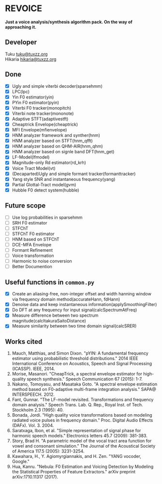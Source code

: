# REVOICE
**Just a voice analysis/synthesis algorithm pack.
On the way of approaching it.**

## Developer
Tuku <tuku@tuxzz.org>  
Hikaria <hikaria@tuxzz.org>

## Done
* [x] Ugly and simple viterbi decoder(sparsehmm)
* [x] LPC(lpc)
* [x] Yin F0 estimator(yin)
* [x] PYin F0 estimator(pyin)
* [x] Viterbi F0 tracker(monopitch)
* [x] Viterbi note tracker(mononote)
* [x] Adaptive STFT(adaptivestft)
* [x] Cheaptrick Envelope(cheaptrick)
* [x] MFI Envelope(mfienvelope)
* [x] HNM analyzer framework and synther(hnm)
* [x] HNM analyzer based on STFT(hnm_qfft)
* [x] HNM analyzer based on QHM-AIR(hnm_qhm)
* [x] HNM analyzer based on signle band DFT(hnm_get)
* [x] LF-Model(lfmodel)
* [x] Magnitude-only Rd estimator(rd_krh)
* [x] Voice Tract Model(vt)
* [x] (Decaparted)Ugly and simple formant tracker(formanttracker)
* [x] Yang style SNR and instantaneous frequency(yang)
* [x] Partial Glottal-Tract model(gvm)
* [x] Hubble F0 detect system(hubble)

## Future scope
* [ ] Use log probabilities in sparsehmm
* [ ] SRH F0 estimator
* [ ] STFChT
* [ ] STFChT F0 estimator
* [ ] HNM based on STFChT
* [ ] DCE-MFA Envelope
* [ ] Formant Refinement
* [ ] Voice transformation
* [ ] Harmonic to noise conversion
* [ ] Better Documention

## Useful functions in `common.py`
* [x] Create an aliasing-free, non-integer offset and width hanning window via frequency domain method(accurateHann, fdHann)
* [x] Denoise data and keep instantaneous information(applySmoothingFilter)
* [x] Do DFT at any frequency for input signal(calcSpectrumAtFreq)
* [x] Measure difference between two spectrum magnitude(calcItakuraSaitoDistance)
* [x] Measure similarity between two time domain signal(calcSRER)

## Works cited
1. Mauch, Matthias, and Simon Dixon. "pYIN: A fundamental frequency estimator using probabilistic threshold distributions." 2014 IEEE International Conference on Acoustics, Speech and Signal Processing (ICASSP). IEEE, 2014.
2. Morise, Masanori. "CheapTrick, a spectral envelope estimator for high-quality speech synthesis." Speech Communication 67 (2015): 1-7.
3. Nakano, Tomoyasu, and Masataka Goto. "A spectral envelope estimation method based on F0-adaptive multi-frame integration analysis." SAPA@ INTERSPEECH. 2012.
4. Fant, Gunnar. "The LF-model revisited. Transformations and frequency domain analysis." Speech Trans. Lab. Q. Rep., Royal Inst. of Tech. Stockholm 2.3 (1995): 40.
5. Bonada, Jordi. "High quality voice transformations based on modeling radiated voice pulses in frequency domain." Proc. Digital Audio Effects (DAFx). Vol. 3. 2004.
6. Saratxaga, Ibon, et al. "Simple representation of signal phase for harmonic speech models." Electronics letters 45.7 (2009): 381-383.
7. Story, Brad H. "A parametric model of the vocal tract area function for vowel and consonant simulation." The Journal of the Acoustical Society of America 117.5 (2005): 3231-3254.
8. Kawahara, H., Y. Agiomyrgiannakis, and H. Zen. "YANG vocoder, Google."
9. Hua, Kanru. "Nebula: F0 Estimation and Voicing Detection by Modeling the Statistical Properties of Feature Extractors." arXiv preprint arXiv:1710.11317 (2017).